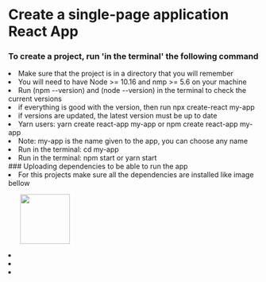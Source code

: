 # Create a single-page application React App


### To create a project, run 'in the terminal' the following command
<li>Make sure that the project is in a directory that you will remember</li>
<li>You will need to have Node >= 10.16 and nmp >= 5.6 on your machine</li>
<li>Run (npm --version) and (node --version) in the terminal to check the current versions</li>
<li>if everything is good with the version, then run npx create-react my-app</li>
<li>if versions are updated, the latest version must be up to date</li>
<li>Yarn users: yarn create react-app my-app or npm create react-app my-app</li>
<li>Note: my-app is the name given to the app, you can choose any name</li>
<li>Run in the terminal: cd my-app</li>
<li>Run in the terminal: npm start or yarn start</li>
### Uploading dependencies to be able to run the app
<li>For this projects make sure all the dependencies are installed like image bellow</li>
<ul><img width='100px' src='https://user-images.githubusercontent.com/17528320/115506081-70475480-a248-11eb-9701-a4fee0e95909.png'></ul>

<li></li>
<li></li>
<li></li>





